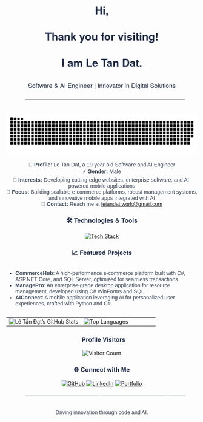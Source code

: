 <!-- Professional Header -->
<div align="center">
  <h1 style="font-family: 'Helvetica Neue', sans-serif; color: #1e2a44; font-weight: bold;">Hi,

Thank you for visiting!

I am Le Tan Dat.</h1>
  <h3 style="font-family: 'Helvetica Neue', sans-serif; color: #1e2a44; font-weight: normal;">Software & AI Engineer | Innovator in Digital Solutions</h3>
  <pre style="font-family: monospace; color: #6b7280;">
  ──────────────────────────────────────────────────
  </pre>
</div>

<!-- Snake Animation -->
<div align="center">
  <img src="https://github.com/1999AZZAR/1999AZZAR/blob/readme/resources/grid-snake.svg" alt="snake animation">
</div>

<!-- Introduction Section -->
<div align="center">
  <p style="font-family: 'Arial', sans-serif; color: #374151;">
    👤 <b>Profile:</b> Le Tan Dat, a 19-year-old Software and AI Engineer<br>
    ⚡️ <b>Gender:</b> Male<br>
    🎯 <b>Interests:</b> Developing cutting-edge websites, enterprise software, and AI-powered mobile applications<br>
    💼 <b>Focus:</b> Building scalable e-commerce platforms, robust management systems, and innovative mobile apps integrated with AI<br>
    📧 <b>Contact:</b> Reach me at <a href="mailto:letandat.work@gmail.com">letandat.work@gmail.com</a>
  </p>
</div>

<!-- Technology Stack -->
<div align="center">
  <h3 style="font-family: 'Helvetica Neue', sans-serif; color: #1e2a44;">🛠️ Technologies & Tools</h3>
  <p>
    <a href="https://skillicons.dev">
      <img src="https://skillicons.dev/icons?i=cs,html,css,js,python,sql,vscode,git,github,dotnet,sqlite&perline=10" alt="Tech Stack">
    </a>
  </p>
</div>

<!-- Key Projects -->
<div align="center">
  <h3 style="font-family: 'Helvetica Neue', sans-serif; color: #1e2a44;">📈 Featured Projects</h3>
  <ul style="font-family: 'Arial', sans-serif; color: #374151; text-align: left; display: inline-block;">
    <li><b>CommerceHub</b>: A high-performance e-commerce platform built with C#, ASP.NET Core, and SQL Server, optimized for seamless transactions.</li>
    <li><b>ManagePro</b>: An enterprise-grade desktop application for resource management, developed using C# WinForms and SQL.</li>
    <li><b>AIConnect</b>: A mobile application leveraging AI for personalized user experiences, crafted with Python and C#.</li>
  </ul>
</div>

<!-- GitHub Stats -->
<p align="center">
  <table align="center">
    <tr>
      <td width="50%">
        <img src="https://github-readme-stats.vercel.app/api?username=LeDat1709&theme=material-palenight&show_icons=true&count_private=true&border_color=1e2a44" alt="Lê Tấn Đạt’s GitHub Stats">
<!--         <img src="https://github-readme-streak-stats.herokuapp.com/?user=LeDat1709&theme=radical&hide_border=false" alt="Streak Stats"> -->
      </td>
      <td width="50%">
        <img src="https://github-readme-stats.anuraghazra1.vercel.app/api/top-langs/?username=LeDat1709&theme=material-palenight&hide_border=false&langs_count=8&border_color=1e2a44" alt="Top Languages">
      </td>
    </tr>
  </table>
</p>

<!-- Visitor Counter -->
<div align="center">
  <h3 style="font-family: 'Helvetica Neue', sans-serif; color: #1e2a44;">👀 Profile Visitors</h3>
  <p>
    <img src="https://profile-counter.glitch.me/LeDat1709/count.svg" alt="Visitor Count">
  </p>
</div>

<!-- Connect Section -->
<div align="center">
  <h3 style="font-family: 'Helvetica Neue', sans-serif; color: #1e2a44;">🌐 Connect with Me</h3>
  <p>
    <a href="https://github.com/LeDat1709"><img src="https://img.shields.io/badge/GitHub-%2312100E.svg?&style=flat&logo=github&logoColor=white&color=1e2a44" alt="GitHub"></a>
    <a href="https://www.linkedin.com/in/letandat/"><img src="https://img.shields.io/badge/LinkedIn-%230A66C2.svg?&style=flat&logo=linkedin&logoColor=white&color=1e2a44" alt="LinkedIn"></a>
    <a href="https://letandat.id.vn/"><img src="https://img.shields.io/badge/Portfolio-%23000000.svg?&style=flat&logo=firefox&logoColor=white&color=1e2a44" alt="Portfolio"></a>
  </p>
</div>

<!-- Footer -->
<div align="center">
  <pre style="font-family: monospace; color: #6b7280;">
  ──────────────────────────────────────────────────
  </pre>
  <p style="font-family: 'Arial', sans-serif; color: #374151;">Driving innovation through code and AI.</p>
</div>
